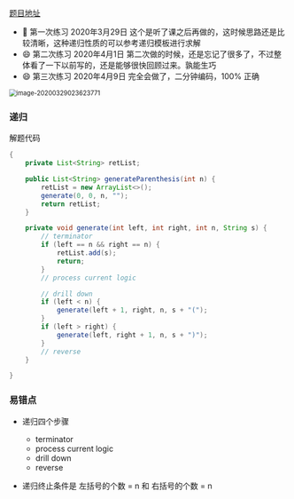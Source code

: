 [题目地址](https://leetcode-cn.com/problems/generate-parentheses/)



- :slightly_smiling_face: 第一次练习 2020年3月29日 这个是听了课之后再做的，这时候思路还是比较清晰，这种递归性质的可以参考递归模板进行求解
- :smile: 第二次练习 2020年4月1日 第二次做的时候，还是忘记了很多了，不过整体看了一下以前写的，还是能够很快回顾过来。孰能生巧
- :smile: 第三次练习 2020年4月9日 完全会做了，二分钟编码，100% 正确

<img src="https://gitee.com/xiaoxiunique/picgo-image/raw/master/image-20200329023623771.png" alt="image-20200329023623771" style="zoom:80%;" />

### 递归

解题代码

```java
{
    private List<String> retList;

    public List<String> generateParenthesis(int n) {
        retList = new ArrayList<>();
        generate(0, 0, n, "");
        return retList;
    }

    private void generate(int left, int right, int n, String s) {
        // terminator
        if (left == n && right == n) {
            retList.add(s);
            return;
        }
        // process current logic

        // drill down
        if (left < n) {
            generate(left + 1, right, n, s + "(");
        }
        if (left > right) {
            generate(left, right + 1, n, s + ")");
        }
        // reverse
    }

}
```



### 易错点

- 递归四个步骤
	
	- terminator
	- process current logic
	- drill down
	- reverse

- 递归终止条件是 左括号的个数 = n 和 右括号的个数 = n